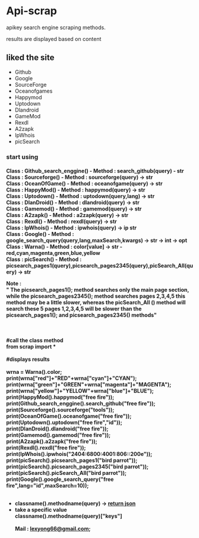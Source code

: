 # Api-scrap
<p>apikey search engine scraping methods.</p>
<p>results are displayed based on content</p>
<h2> liked the site </h2>
<ul>
  <li>Github</li>
  <li>Google</li>
  <li>SourceForge</li>
  <li>Oceanofgames</li>
  <li>Happymod</li>
  <li>Uptodown</li>
  <li>Dlandroid</li>
  <li>GameMod</li>
  <li>Rexdl</li>
  <li>A2zapk</li>
  <li>IpWhois</li>
  <li>picSearch</li>
</ul>
<strong><h3>start using</h3>
  <h4>Class : Github_search_enggine() - Method : search_github(query) - str<br>
      Class : Sourceforge() - Method : sourceforge(query) -> str <br>
      Class : OceanOfGame() - Method : oceanofgame(query) -> str <br>
      Class : HappyMod() - Method : happymod(query) -> str <br>
      Class : Uptodown() - Method : uptodown(query,lang) -> str <br>
      Class : DlanDroid() - Method : dlandroid(query) -> str <br>
      Class : Gamemod() - Method : gamemod(query) -> str <br>
      Class : A2zapk() - Method : a2zapk(query) -> str <br>
      Class : Rexdl() - Method : rexdl(query) -> str <br>
      Class : IpWhois() - Method : ipwhois(query) -> ip str <br>
      Class : Google() - Method : google_search_query(query,lang,maxSearch,kwargs) -> str -> int -> opt <br>
      Class : Warna() - Method : color[value] -> str - red,cyan,magenta,green,blue,yellow<br>
      Class : picSearch() - Method : picsearch_pages1(query),picsearch_pages2345(query),picSearch_All(query) ->  str <br>
      <p><strong>Note   :<br>"   The picsearch_pages1(); method searches only the main page section, while the picsearch_pages2345(); method searches pages 2,3,4,5 this method may be a little slower, whereas the picSearch_All () method will search these 5 pages 1,2,3,4,5 will be slower than the picsearch_pages1(); and picsearch_pages2345() methods"</strong></p><br><h4></strong>
#call the class method<br>from scrap import *<br><br>
#displays results<br><br>
wrna = Warna().color;<br>
print(wrna["red"]+"RED"+wrna["cyan"]+"CYAN");<br>
print(wrna["green"]+"GREEN"+wrna["magenta"]+"MAGENTA");<br>
print(wrna["yellow"]+"YELLOW"+wrna["blue"]+"BLUE");<br>
print(HappyMod().happymod("free fire"));<br>
print(Github_search_enggine().search_github("free fire"));<br>
print(Sourceforge().sourceforge("tools"));<br>
print(OceanOfGame().oceanofgame("free fire"));<br>
print(Uptodown().uptodown("free fire","id"));<br>
print(DlanDroid().dlandroid("free fire"));<br>
print(Gamemod().gamemod("free fire"));<br>
print(A2zapk().a2zapk("free fire"));<br>
print(Rexdl().rexdl("free fire"));<br>
print(IpWhois().ipwhois("2404:6800:4001:806::200e"));<br>
print(picSearch().picsearch_pages1("bird parrot"));<br>
print(picSearch().picsearch_pages2345("bird parrot"));<br>
print(picSearch().picSearch_All("bird parrot"));<br>
print(Google().google_search_query("free fire",lang="id",maxSearch=10));<br><br>

- classname().methodname(query) -> <a href="https://github.com/ExsoKamabay/Api-scrap/blob/master/example-response.txt">return json</a>
- take a specific value<br>
classname().methodname(query)["keys"]<br><br> Mail : lexyong66@gmail.com;

 
